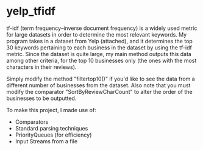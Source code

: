# yelp_tfidf
tf-idf (term frequency–inverse document frequency) is a widely used metric for large datasets in order to determine the most relevant keywords. 
My program takes in a dataset from Yelp (attached), and it determines the top 30 keywords pertaining to each business in the dataset by using
the tf-idf metric. Since the dataset is quite large, my main method outputs this data among other criteria, for the top 10 businesses only (the ones with the most characters in their reviews). 


Simply modify the method "filtertop10()" if you'd like to see the data from a different number of businesses from the dataset.
Also note that you must modify the comparator "SortByReviewCharCount" to alter the order of the businesses to be outputted.

To make this project, I made use of:

- Comparators
- Standard parsing techniques
- PriorityQueues (for efficiency)
- Input Streams from a file
